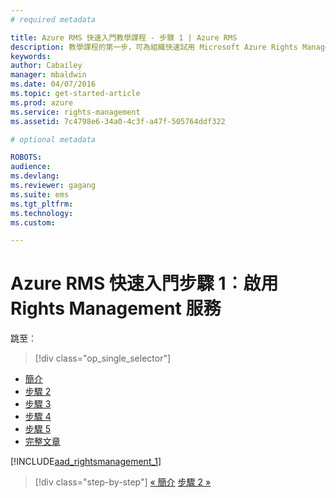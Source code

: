 ```yaml
---
# required metadata

title: Azure RMS 快速入門教學課程 - 步驟 1 | Azure RMS
description: 教學課程的第一步，可為組織快速試用 Microsoft Azure Rights Management，只有 5 個步驟，花費時間不超過 15 分鐘。
keywords:
author: Cabailey
manager: mbaldwin
ms.date: 04/07/2016
ms.topic: get-started-article
ms.prod: azure
ms.service: rights-management
ms.assetid: 7c4798e6-34a0-4c3f-a47f-505764ddf322

# optional metadata

ROBOTS: 
audience:
ms.devlang:
ms.reviewer: gagang
ms.suite: ems
ms.tgt_pltfrm:
ms.technology:
ms.custom:

---
```




# Azure RMS 快速入門步驟 1︰啟用 Rights Management 服務

跳至︰ 
> [!div class="op_single_selector"]
- [簡介](rms-quickstart-intro.md)
- [步驟 2](tutorial-step2.md)
- [步驟 3](tutorial-step3.md)
- [步驟 4](tutorial-step4.md)
- [步驟 5](tutorial-step5.md)
- [完整文章](rms-quickstart.md)

[!INCLUDE[aad_rightsmanagement_1](../includes/tutorial-step1-include.md)] 

>[!div class="step-by-step"]
[« 簡介](rms-quickstart-intro.md)
[步驟 2 »](tutorial-step2.md)

<!--HONumber=Apr16_HO3-->


